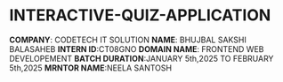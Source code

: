 # INTERACTIVE-QUIZ-APPLICATION
**COMPANY**: CODETECH IT SOLUTION
**NAME**: BHUJBAL SAKSHI BALASAHEB
**INTERN ID**:CT08GNO
**DOMAIN NAME**: FRONTEND WEB DEVELOPEMENT
**BATCH DURATION**:JANUARY 5th,2025 TO FEBRUARY 5th,2025
**MRNTOR NAME**:NEELA SANTOSH

